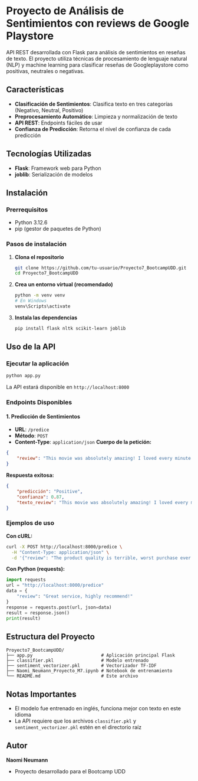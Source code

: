 # Proyecto de Análisis de Sentimientos con reviews de Google Playstore

API REST desarrollada con Flask para análisis de sentimientos en reseñas de texto. El proyecto utiliza técnicas de procesamiento de lenguaje natural (NLP) y machine learning para clasificar reseñas de Googleplaystore como positivas, neutrales o negativas.

## Características
- **Clasificación de Sentimientos**: Clasifica texto en tres categorías (Negativo, Neutral, Positivo)
- **Preprocesamiento Automático**: Limpieza y normalización de texto
- **API REST**: Endpoints fáciles de usar
- **Confianza de Predicción**: Retorna el nivel de confianza de cada predicción

## Tecnologías Utilizadas
- **Flask**: Framework web para Python
- **joblib**: Serialización de modelos

## Instalación
### Prerrequisitos
- Python 3.12.6
- pip (gestor de paquetes de Python)
### Pasos de instalación
1. **Clona el repositorio**
   ```bash
   git clone https://github.com/tu-usuario/Proyecto7_BootcampUDD.git
   cd Proyecto7_BootcampUDD
   ```
2. **Crea un entorno virtual (recomendado)**
   ```bash
   python -m venv venv
   # En Windows
   venv\Scripts\activate
3. **Instala las dependencias**
   ```bash
   pip install flask nltk scikit-learn joblib
   ```

## Uso de la API
### Ejecutar la aplicación
```bash
python app.py
```
La API estará disponible en `http://localhost:8000`
### Endpoints Disponibles
#### 1. Predicción de Sentimientos
- **URL**: `/predice`
- **Método**: `POST`
- **Content-Type**: `application/json`
**Cuerpo de la petición:**
```json
{
    "review": "This movie was absolutely amazing! I loved every minute of it."
}
```
**Respuesta exitosa:**
```json
{
    "predicción": "Positive",
    "confianza": 0.87,
    "texto_review": "This movie was absolutely amazing! I loved every minute of it."
}
```
### Ejemplos de uso
**Con cURL:**
```bash
curl -X POST http://localhost:8000/predice \
  -H "Content-Type: application/json" \
  -d '{"review": "The product quality is terrible, worst purchase ever!"}'
```
**Con Python (requests):**
```python
import requests
url = "http://localhost:8000/predice"
data = {
    "review": "Great service, highly recommend!"
}
response = requests.post(url, json=data)
result = response.json()
print(result)
```

## Estructura del Proyecto
```
Proyecto7_BootcampUDD/
├── app.py                          # Aplicación principal Flask
├── classifier.pkl                  # Modelo entrenado
├── sentiment_vectorizer.pkl        # Vectorizador TF-IDF
├── Naomi_Neumann_Proyecto_M7.ipynb # Notebook de entrenamiento
└── README.md                       # Este archivo
```

## Notas Importantes
- El modelo fue entrenado en inglés, funciona mejor con texto en este idioma
- La API requiere que los archivos `classifier.pkl` y `sentiment_vectorizer.pkl` estén en el directorio raíz

## Autor
**Naomi Neumann**
- Proyecto desarrollado para el Bootcamp UDD
